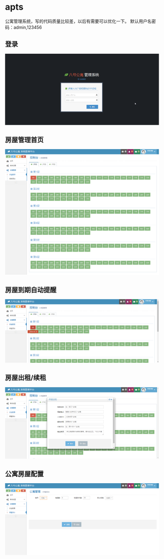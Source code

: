 # apts
公寓管理系统，写的代码质量比较差，以后有需要可以优化一下。
默认用户名密码：admin,123456

## 登录
![8login](/Doc/8login.png)

## 房屋管理首页
![8m1](/Doc/8m1.png)

## 房屋到期自动提醒
![8m2](/Doc/8m2.png)

## 房屋出租/续租
![8m3](/Doc/8m3.png)

## 公寓房屋配置
![8a1](/Doc/8a1.png)

